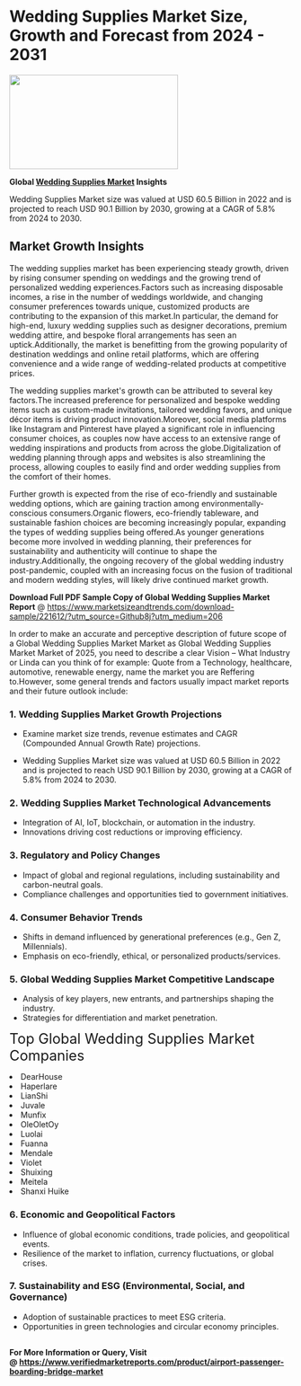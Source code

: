 <H1>Wedding Supplies Market Size, Growth and Forecast from 2024 - 2031</H1><img class="aligncenter size-medium wp-image-584254" src="https://thirdeyenews.in/wp-content/uploads/2024/09/Global-Market-Research-300x168.jpeg" alt="" width="300" height="168" /><p><strong>Global&nbsp;<a href="https://www.marketsizeandtrends.com/download-sample/221612/?utm_source=Github8j?utm_medium=206">Wedding Supplies Market</a> Insights</strong></p><p>Wedding Supplies Market size was valued at USD 60.5 Billion in 2022 and is projected to reach USD 90.1 Billion by 2030, growing at a CAGR of 5.8% from 2024 to 2030.</p><p><h2>Market Growth Insights</h2> <p>The wedding supplies market has been experiencing steady growth, driven by rising consumer spending on weddings and the growing trend of personalized wedding experiences.Factors such as increasing disposable incomes, a rise in the number of weddings worldwide, and changing consumer preferences towards unique, customized products are contributing to the expansion of this market.In particular, the demand for high-end, luxury wedding supplies such as designer decorations, premium wedding attire, and bespoke floral arrangements has seen an uptick.Additionally, the market is benefitting from the growing popularity of destination weddings and online retail platforms, which are offering convenience and a wide range of wedding-related products at competitive prices.</p> <p>The wedding supplies market's growth can be attributed to several key factors.The increased preference for personalized and bespoke wedding items such as custom-made invitations, tailored wedding favors, and unique décor items is driving product innovation.Moreover, social media platforms like Instagram and Pinterest have played a significant role in influencing consumer choices, as couples now have access to an extensive range of wedding inspirations and products from across the globe.Digitalization of wedding planning through apps and websites is also streamlining the process, allowing couples to easily find and order wedding supplies from the comfort of their homes.</p> <p>Further growth is expected from the rise of eco-friendly and sustainable wedding options, which are gaining traction among environmentally-conscious consumers.Organic flowers, eco-friendly tableware, and sustainable fashion choices are becoming increasingly popular, expanding the types of wedding supplies being offered.As younger generations become more involved in wedding planning, their preferences for sustainability and authenticity will continue to shape the industry.Additionally, the ongoing recovery of the global wedding industry post-pandemic, coupled with an increasing focus on the fusion of traditional and modern wedding styles, will likely drive continued market growth.</p> <p><span class=""><strong>Download Full PDF Sample Copy of Global Wedding Supplies Market Report</strong> @ <a href="https://www.marketsizeandtrends.com/download-sample/221612/?utm_source=Github8j?utm_medium=206" target="_blank">https://www.marketsizeandtrends.com/download-sample/221612/?utm_source=Github8j?utm_medium=206</a></span></p><p>In order to make an accurate and perceptive description of future scope of a Global&nbsp;Wedding Supplies Market Market as Global&nbsp;Wedding Supplies Market Market of 2025, you need to describe a clear Vision &ndash; What Industry or Linda can you think of for example: Quote from a Technology, healthcare, automotive, renewable energy, name the market you are Reffering to.However, some general trends and factors usually impact market reports and their future outlook include:</p><h3>1.&nbsp;<strong>Wedding Supplies Market Growth Projections</strong></h3><ul><li>Examine market size trends, revenue estimates and CAGR (Compounded Annual Growth Rate) projections.</li><li><p>Wedding Supplies Market size was valued at USD 60.5 Billion in 2022 and is projected to reach USD 90.1 Billion by 2030, growing at a CAGR of 5.8% from 2024 to 2030.</p></li></ul><h3>2.&nbsp;<strong>Wedding Supplies Market Technological Advancements</strong></h3><ul><li>Integration of AI, IoT, blockchain, or automation in the industry.</li><li>Innovations driving cost reductions or improving efficiency.</li></ul><h3>3.&nbsp;<strong>Regulatory and Policy Changes</strong></h3><ul><li>Impact of global and regional regulations, including sustainability and carbon-neutral goals.</li><li>Compliance challenges and opportunities tied to government initiatives.</li></ul><h3>4.&nbsp;<strong>Consumer Behavior Trends</strong></h3><ul><li>Shifts in demand influenced by generational preferences (e.g., Gen Z, Millennials).</li><li>Emphasis on eco-friendly, ethical, or personalized products/services.</li></ul><h3>5.&nbsp;<strong>Global Wedding Supplies Market Competitive Landscape</strong></h3><ul><li>Analysis of key players, new entrants, and partnerships shaping the industry.</li><li>Strategies for differentiation and market penetration.</li></ul><p data-pm-slice="1 1 []"><span style="color: inherit; font-family: inherit; font-size: 25px;">Top Global Wedding Supplies Market Companies</span></p><div class="" data-test-id=""><p><li>DearHouse</li><li> Haperlare</li><li> LianShi</li><li> Juvale</li><li> Munfix</li><li> OleOletOy</li><li> Luolai</li><li> Fuanna</li><li> Mendale</li><li> Violet</li><li> Shuixing</li><li> Meitela</li><li> Shanxi Huike</li></p></div><h3>6.&nbsp;<strong>Economic and Geopolitical Factors</strong></h3><ul><li>Influence of global economic conditions, trade policies, and geopolitical events.</li><li>Resilience of the market to inflation, currency fluctuations, or global crises.</li></ul><h3>7.&nbsp;<strong>Sustainability and ESG (Environmental, Social, and Governance)</strong></h3><ul><li>Adoption of sustainable practices to meet ESG criteria.</li><li>Opportunities in green technologies and circular economy principles.</li></ul><h2><strong style="font-size: 14px;">For More Information or Query, Visit @&nbsp;</strong><a style="background-color: #ffffff; font-size: 14px;" href="https://www.marketsizeandtrends.com/report/wedding-supplies-market/" target="_blank">https://www.verifiedmarketreports.com/product/airport-passenger-boarding-bridge-market</a></h2>